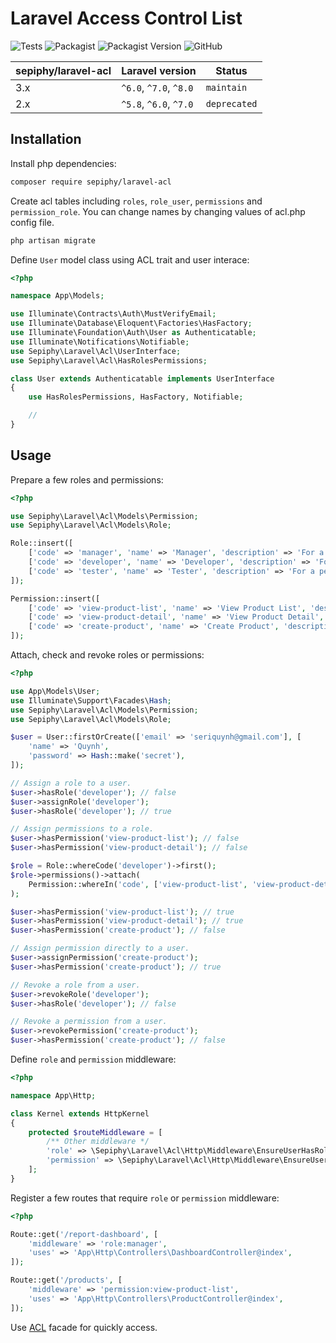 # Laravel Access Control List

![Tests](https://img.shields.io/github/workflow/status/sepiphy/laravel-acl/tests?label=tests)
![Packagist](https://img.shields.io/packagist/dt/sepiphy/laravel-acl.svg)
![Packagist Version](https://img.shields.io/packagist/v/sepiphy/laravel-acl.svg?label=version)
![GitHub](https://img.shields.io/github/license/sepiphy/laravel-acl.svg)

| sepiphy/laravel-acl | Laravel version | Status |
|---------|-----------------------------|--------|
| 3.x | `^6.0`, `^7.0`, `^8.0` | `maintain`
| 2.x | `^5.8`, `^6.0`, `^7.0` | `deprecated`

## Installation

Install php dependencies:

```bash
composer require sepiphy/laravel-acl
```

Create acl tables including `roles`, `role_user`, `permissions` and `permission_role`. You can change names by changing values of acl.php config file.

```bash
php artisan migrate
```

Define `User` model class using ACL trait and user interace:

```php
<?php

namespace App\Models;

use Illuminate\Contracts\Auth\MustVerifyEmail;
use Illuminate\Database\Eloquent\Factories\HasFactory;
use Illuminate\Foundation\Auth\User as Authenticatable;
use Illuminate\Notifications\Notifiable;
use Sepiphy\Laravel\Acl\UserInterface;
use Sepiphy\Laravel\Acl\HasRolesPermissions;

class User extends Authenticatable implements UserInterface
{
    use HasRolesPermissions, HasFactory, Notifiable;

    //
}

```

## Usage

Prepare a few roles and permissions:

```php
<?php

use Sepiphy\Laravel\Acl\Models\Permission;
use Sepiphy\Laravel\Acl\Models\Role;

Role::insert([
    ['code' => 'manager', 'name' => 'Manager', 'description' => 'For a person who manages teams'],
    ['code' => 'developer', 'name' => 'Developer', 'description' => 'For a person who codes'],
    ['code' => 'tester', 'name' => 'Tester', 'description' => 'For a person who tests'],
]);

Permission::insert([
    ['code' => 'view-product-list', 'name' => 'View Product List', 'description' => ''],
    ['code' => 'view-product-detail', 'name' => 'View Product Detail', 'description' => ''],
    ['code' => 'create-product', 'name' => 'Create Product', 'description' => ''],
]);
```

Attach, check and revoke roles or permissions:

```php
<?php

use App\Models\User;
use Illuminate\Support\Facades\Hash;
use Sepiphy\Laravel\Acl\Models\Permission;
use Sepiphy\Laravel\Acl\Models\Role;

$user = User::firstOrCreate(['email' => 'seriquynh@gmail.com'], [
    'name' => 'Quynh',
    'password' => Hash::make('secret'),
]);

// Assign a role to a user.
$user->hasRole('developer'); // false
$user->assignRole('developer');
$user->hasRole('developer'); // true

// Assign permissions to a role.
$user->hasPermission('view-product-list'); // false
$user->hasPermission('view-product-detail'); // false

$role = Role::whereCode('developer')->first();
$role->permissions()->attach(
    Permission::whereIn('code', ['view-product-list', 'view-product-detail'])->pluck('id')->toArray()
);

$user->hasPermission('view-product-list'); // true
$user->hasPermission('view-product-detail'); // true
$user->hasPermission('create-product'); // false

// Assign permission directly to a user.
$user->assignPermission('create-product');
$user->hasPermission('create-product'); // true

// Revoke a role from a user.
$user->revokeRole('developer');
$user->hasRole('developer'); // false

// Revoke a permission from a user.
$user->revokePermission('create-product');
$user->hasPermission('create-product'); // false
```

Define `role` and `permission` middleware:

```php
<?php

namespace App\Http;

class Kernel extends HttpKernel
{
    protected $routeMiddleware = [
        /** Other middleware */
        'role' => \Sepiphy\Laravel\Acl\Http\Middleware\EnsureUserHasRole::class,
        'permission' => \Sepiphy\Laravel\Acl\Http\Middleware\EnsureUserHasPermission::class,
    ];
}
```

Register a few routes that require `role` or `permission` middleware:

```php
<?php

Route::get('/report-dashboard', [
    'middleware' => 'role:manager',
    'uses' => 'App\Http\Controllers\DashboardController@index',
]);

Route::get('/products', [
    'middleware' => 'permission:view-product-list',
    'uses' => 'App\Http\Controllers\ProductController@index',
]);
```

Use [ACL](./src/Facade.php) facade for quickly access.

